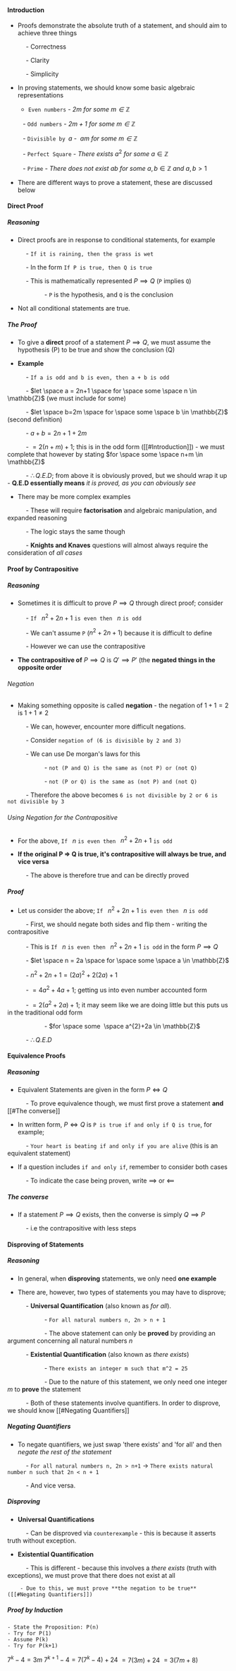 #### Introduction

- Proofs demonstrate the absolute truth of a statement, and should aim to achieve three things

      - Correctness

      - Clarity

      - Simplicity

- In proving statements, we should know some basic algebraic representations

	 - `Even numbers` -  *$2m$ for some $m \in \mathbb{Z}$*

     - `Odd numbers` - *$2m + 1$ for some $m \in \mathbb{Z}$*

     - `Divisible by `$a$ -  *$am$ for some $m \in \mathbb{Z}$*

     - `Perfect Square` - *There exists* $a^2$ *for some* $a \in \mathbb{Z}$

     - `Prime` - *There does not exist* $ab$ *for some* $a,b \in \mathbb{Z}$ *and* $a,b>1$

- There are different ways to prove a statement, these are discussed below




#### Direct Proof

##### Reasoning

- Direct proofs are in response to conditional statements, for example

      - `If it is raining, then the grass is wet`

      - In the form `If P is true, then Q is true`

      - This is mathematically represented $P \implies Q$ (`P` implies `Q`)

            - `P` is the hypothesis, and `Q` is the conclusion

- Not all conditional statements are true.

  

##### The Proof

- To give a **direct** proof of a statement $P \implies Q$, we must assume the hypothesis (P) to be true and show the conclusion (Q)

- **Example**

      - `If a is odd and b is even, then a + b is odd`

      - $let \space a = 2n+1 \space for \space some \space n \in \mathbb{Z}$ (we must include for some)

      - $let \space b=2m \space for \space some \space b \in \mathbb{Z}$ (second definition)

      - $a+b=2n+1+2m$

      - $=2(n+m)+1$; this is in the odd form ([[#Introduction]]) - we must complete that however by stating $for \space some \space n+m \in \mathbb{Z}$

      - $\therefore Q.E.D$; from above it is obviously proved, but we should wrap it up - **Q.E.D essentially means** *it is proved, as you can obviously see*

- There may be more complex examples

      - These will require **factorisation** and algebraic manipulation, and expanded reasoning

      - The logic stays the same though

      - **Knights and Knaves** questions will almost always require the consideration of *all cases*

  

#### Proof by Contrapositive

##### Reasoning

- Sometimes it is difficult to prove $P \implies Q$ through direct proof; consider

      - `If ` $n^{2}+2n+1$ `is even then ` $n$ `is odd`  

      - We can't assume `P` ($n^{2}+2n+1$) because it is difficult to define

      - However we can use the contrapositive

- **The contrapositive of** $P \implies Q$ is $Q' \implies P'$ (the **negated things in the opposite order**

  

###### Negation

- Making something opposite is called **negation** - the negation of $1+1=2$ is $1+1 \not = 2$

      - We can, however, encounter more difficult negations.

      - Consider `negation of (6 is divisible by 2 and 3)`

      - We can use De morgan's laws for this

            - `not (P and Q) is the same as (not P) or (not Q)`

            - `not (P or Q) is the same as (not P) and (not Q)`

      - Therefore the above becomes `6 is not divisible by 2 or 6 is not divisible by 3`

  

###### Using Negation for the Contrapositive

- For the above, `If ` $n$ `is even then ` $n^{2}+2n+1$ `is odd`

- **If the original P => Q is true, it's contrapositive will always be true, and vice versa**

      - The above is therefore true and can be directly proved

  

##### Proof

- Let us consider the above; `If ` $n^{2}+2n+1$ `is even then ` $n$ `is odd`

      - First, we should negate both sides and flip them - writing the contrapositive

      - This is `If ` $n$ `is even then ` $n^{2}+2n+1$ `is odd` in the form $P \implies Q$

      - $let \space n = 2a \space for \space some \space a \in \mathbb{Z}$

      - $n^{2}+2n+1 = (2a)^{2}+2(2a)+1$

      - $=4a^2+4a+1$; getting us into even number accounted form

      - $=2(a^{2}+2a)+1$; it may seem like we are doing little but this puts us in the traditional odd form

            - $for \space some  \space a^{2}+2a \in \mathbb{Z}$

      - $\therefore Q.E.D$

  

#### Equivalence Proofs

##### Reasoning

- Equivalent Statements are given in the form $P \iff Q$

      - To prove equivalence though, we must first prove a statement **and** [[#The converse]]

- In written form, $P \iff Q$ is `P is true if and only if Q is true`, for example;

      - `Your heart is beating if and only if you are alive` (this is an equivalent statement)

- If a question includes `if and only if`, remember to consider both cases

      - To indicate the case being proven, write $\implies$ or $\impliedby$

  

##### The converse

- If a statement $P \implies Q$ exists, then the converse is simply $Q \implies P$

      - i.e the contrapositive with less steps

  

#### Disproving of Statements

##### Reasoning

- In general, when **disproving** statements, we only need **one example**

- There are, however, two types of statements you may have to disprove;

      - **Universal Quantification** (also known as *for all*).

            - `For all natural numbers n, 2n > n + 1`

            - The above statement can only be **proved** by providing an argument concerning all natural numbers *n*

      - **Existential Quantification** (also known as *there exists*)

            - `There exists an integer m such that m^2 = 25`

            - Due to the nature of this statement, we only need one integer *m* to **prove** the statement

      - Both of these statements involve quantifiers. In order to disprove, we should know [[#Negating Quantifiers]]

  

##### Negating Quantifiers

- To negate quantifiers, we just swap 'there exists' and 'for all' and then *negate the rest of the statement*

      - `For all natural numbers n, 2n > n+1` $\rightarrow$ `There exists natural number n such that 2n < n + 1`

      - And vice versa.

  

##### Disproving

- **Universal Quantifications**

      - Can be disproved via `counterexample` - this is because it asserts truth without exception.

- **Existential Quantification**

      - This is different - because this involves a *there exists* (truth with exceptions), we must prove that there does not exist at all

		- Due to this, we must prove **the negation to be true** ([[#Negating Quantifiers]])


##### Proof by Induction
	- State the Proposition: P(n)
	- Try for P(1)
	- Assume P(k)
	- Try for P(k+1)


$7^{k} - 4 = 3m$
$7^{k+1}-4 = 7(7^{k}-4)+24$
			 $= 7(3m)+24$
			 $=3(7m+8)$





